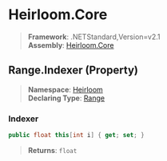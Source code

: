 # Heirloom.Core

> **Framework**: .NETStandard,Version=v2.1  
> **Assembly**: [Heirloom.Core][0]

## Range.Indexer (Property)

> **Namespace**: [Heirloom][0]  
> **Declaring Type**: [Range][1]

### Indexer

```cs
public float this[int i] { get; set; }
```

> **Returns**: `float`

[0]: ../../../Heirloom.Core.md
[1]: ../Range.md
